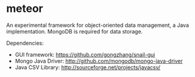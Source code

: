 meteor
======

An experimental framework for object-oriented data management, a Java implementation.
MongoDB is required for data storage.

Dependencies: 
  - GUI framework: https://github.com/gongzhang/snail-gui
  - Mongo Java Driver: http://github.com/mongodb/mongo-java-driver
  - Java CSV Library: http://sourceforge.net/projects/javacsv/
